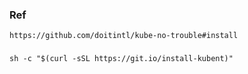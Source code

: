 ### Ref
```
https://github.com/doitintl/kube-no-trouble#install
```

###
```
sh -c "$(curl -sSL https://git.io/install-kubent)"
```
